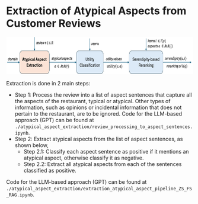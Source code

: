 # Extraction of Atypical Aspects from Customer Reviews

<p align="center">
  <img src="pipeline1.png" height="100">
</p>

Extraction is done in 2 main steps:
- Step 1: Process the review into a list of aspect sentences that capture all the aspects of the restaurant, typical or atypical. Other types of information, such as opinions or incidental information that does not pertain to the restaurant, are to be ignored. Code for the LLM-based approach (GPT) can be found at `./atypical_aspect_extraction/review_processing_to_aspect_sentences.ipynb`.
- Step 2: Extract atypical aspects from the list of aspect sentences, as shown below,
    - Step 2.1: Classify each aspect sentence as positive if it mentions an atypical aspect, otherwise classify it as negative.
    - Step 2.2: Extract all atypical aspects from each of the sentences classified as positive.
 
Code for the LLM-based approach (GPT) can be found at `./atypical_aspect_extraction/extraction_atypical_aspect_pipeline_ZS_FS_RAG.ipynb`.
